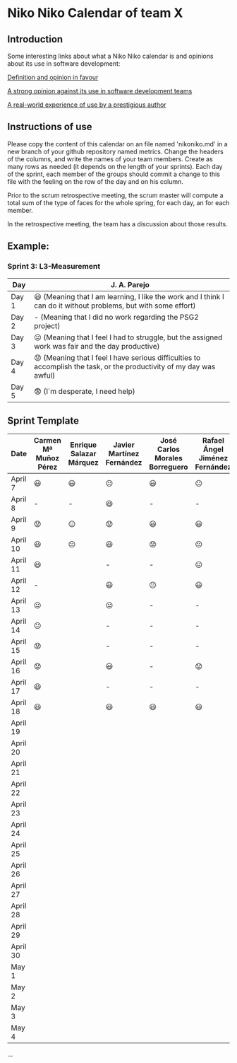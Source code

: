 # Niko Niko Calendar of team X
## Introduction
Some interesting links about what a Niko Niko calendar is and opinions about its use in software development:

[Definition and opinion in favour](https://blog.teammood.com/2018/07/24/evaluating-your-teams-health-with-the-niko-niko-calendar.html?utm_source=google&utm_medium=cpc&utm_campaign=blog-niko-niko&utm_content=niko-niko&utm_term=niko%20niko%20calendar&gclid=Cj0KCQjwsYb0BRCOARIsAHbLPhGYfc7zpSwEDx8KE3VjlsTyy1M1F8O8lxyOPWQTpjf71RjXeD5rgWsaAmEhEALw_wcB)

[A strong opinion against its use in software development teams](https://www.tinypulse.com/blog/sk-niko-niko-calendar-workplace-morale)

[A real-world experience of use by a prestigious author](https://www.javiergarzas.com/2015/05/calendarios-niko-niko.html)
## Instructions of use
Please copy the content of this calendar on an file named 'nikoniko.md' in a new branch of your github repository named metrics.
Change the headers of the columns, and write the names of your team members.
Create as many rows as needed (it depends on the length of your sprints).
Each day of the sprint, each member of the groups should commit a change to this file with the feeling on the row of the day and on his column. 

Prior to the scrum retrospective meeting, the scrum master will compute a total sum of the type of faces for the whole spring, for each day, an for each member.

In the retrospective meeting, the team has a discussion about those results.

## Example:

### Sprint 3: L3-Measurement 

| Day           | J. A. Parejo  |
| ------------- | ------------- |
| Day 1         |    :smiley: (Meaning that I am learning, I like the work and I think I can do it without problems, but with some effort) |
| Day 2         |    - (Meaning that I did no work regarding the PSG2 project)           |
| Day 3         |    :neutral_face:  (Meaning that I feel I had to struggle, but the assigned work was fair and the day productive)          |:fearful:
| Day 4         |    :worried: (Meaning that I feel I have serious difficulties to accomplish the task, or the productivity of my day was awful)           |
| Day 5         |    :fearful:   (I´m desperate, I need help)        |


## Sprint Template

| Date          | Carmen Mª Muñoz Pérez | Enrique Salazar Márquez | Javier Martínez Fernández | José Carlos Morales Borreguero | Rafael Ángel Jiménez Fernández |
| ------------- | --------------------- | ----------------------- | ------------------------- | ------------------------------ | ------------------------------ |
| April 7       |   :smiley:            |    :smiley:             |     :neutral_face:        |             :smiley:           |       :neutral_face:           |
| April 8       |          -            |            -            |     :smiley:              |               -                |              -                 |
| April 9       |   :worried:           |    :neutral_face:       |     :worried:             |             :smiley:           |       :smiley:                 |
| April 10      |   :smiley:            |    :neutral_face:       |     :smiley:              |             :worried:          |       :neutral_face:           |
| April 11      |   :smiley:            |                         |         -                 |               -                |       :neutral_face:           |
| April 12      |          -            |                         |     :smiley:              |             :neutral_face:     |       :smiley:                 |
| April 13      |    :neutral_face:     |                         |     :neutral_face:        |               -                |             -                  |
| April 14      |    :neutral_face:     |                         |         -                 |               -                |             -                  |
| April 15      |   :worried:           |                         |         -                 |               -                |             -                  |
| April 16      |   :worried:           |                         |      :smiley:             |               -                |       :worried:                |
| April 17      |   :smiley:            |                         |         -                 |               -                |             -                  |
| April 18      |   :smiley:            |                         |      :smiley:             |              :smiley:          |       :smiley:                 |
| April 19      |                       |                         |                           |                                |                                |
| April 20      |                       |                         |                           |                                |                                |
| April 21      |                       |                         |                           |                                |                                |
| April 22      |                       |                         |                           |                                |                                |
| April 23      |                       |                         |                           |                                |                                |
| April 24      |                       |                         |                           |                                |                                |
| April 25      |                       |                         |                           |                                |                                |
| April 26      |                       |                         |                           |                                |                                |
| April 27      |                       |                         |                           |                                |                                |
| April 28      |                       |                         |                           |                                |                                |
| April 29      |                       |                         |                           |                                |                                |
| April 30      |                       |                         |                           |                                |                                |
| May 1         |                       |                         |                           |                                |                                |
| May 2         |                       |                         |                           |                                |                                |
| May 3         |                       |                         |                           |                                |                                |
| May 4         |                       |                         |                           |                                |                                |
...

